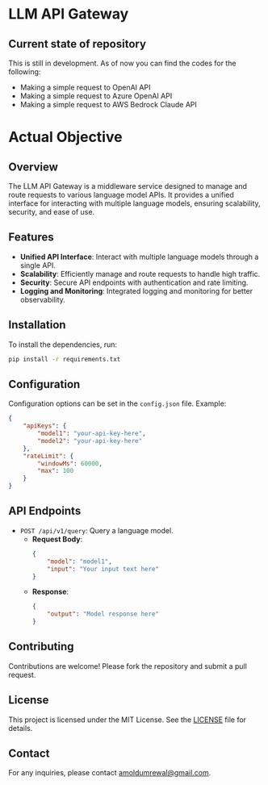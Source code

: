 # LLM API Gateway

## Current state of repository
This is still in development. As of now you can find the codes for the following:
- Making a simple request to OpenAI API
- Making a simple request to Azure OpenAI API
- Making a simple request to AWS Bedrock Claude API

# Actual Objective
## Overview
The LLM API Gateway is a middleware service designed to manage and route requests to various language model APIs. It provides a unified interface for interacting with multiple language models, ensuring scalability, security, and ease of use.

## Features
- **Unified API Interface**: Interact with multiple language models through a single API.
- **Scalability**: Efficiently manage and route requests to handle high traffic.
- **Security**: Secure API endpoints with authentication and rate limiting.
- **Logging and Monitoring**: Integrated logging and monitoring for better observability.

## Installation
To install the dependencies, run:
```bash
pip install -r requirements.txt
```

## Configuration
Configuration options can be set in the `config.json` file. Example:
```json
{
    "apiKeys": {
        "model1": "your-api-key-here",
        "model2": "your-api-key-here"
    },
    "rateLimit": {
        "windowMs": 60000,
        "max": 100
    }
}
```

## API Endpoints
- `POST /api/v1/query`: Query a language model.
    - **Request Body**:
        ```json
        {
            "model": "model1",
            "input": "Your input text here"
        }
        ```
    - **Response**:
        ```json
        {
            "output": "Model response here"
        }
        ```

## Contributing
Contributions are welcome! Please fork the repository and submit a pull request.

## License
This project is licensed under the MIT License. See the [LICENSE](LICENSE) file for details.

## Contact
For any inquiries, please contact [amoldumrewal@gmail.com](mailto:amoldumrewal@gmail.com).